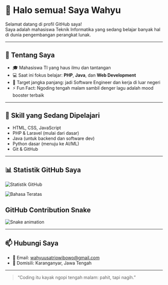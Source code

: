 
# 👋 Halo semua! Saya Wahyu

Selamat datang di profil GitHub saya!  
Saya adalah mahasiswa Teknik Informatika yang sedang belajar banyak hal di dunia pengembangan perangkat lunak.

---

## 🧠 Tentang Saya

- 🎓 Mahasiswa TI yang haus ilmu dan tantangan
- 💻 Saat ini fokus belajar: **PHP**, **Java**, dan **Web Development**
- 🚀 Target jangka panjang: jadi Software Engineer dan kerja di luar negeri
- ⚡ Fun Fact: Ngoding tengah malam sambil denger lagu adalah mood booster terbaik

---

## 🔧 Skill yang Sedang Dipelajari

- HTML, CSS, JavaScript
- PHP & Laravel (mulai dari dasar)
- Java (untuk backend dan software dev)
- Python dasar (menuju ke AI/ML)
- Git & GitHub

---

## 📊 Statistik GitHub Saya

![Statistik GitHub](https://github-readme-stats.vercel.app/api?username=WahyuSatrio505&show_icons=true&theme=tokyonight)

![Bahasa Teratas](https://github-readme-stats.vercel.app/api/top-langs/?username=WahyuSatrio505&layout=compact&theme=tokyonight)

## GitHub Contribution Snake

![Snake animation](https://github.com/WahyuSatrio505/WahyuSatrio505/blob/output/github-contribution-grid-snake.svg)


---

## 📫 Hubungi Saya

- 📧 Email: wahyuusatriowibowo@gmail.com
- 📍 Domisili: Karanganyar, Jawa Tengah

---

> “Coding itu kayak ngopi tengah malam: pahit, tapi nagih.”

